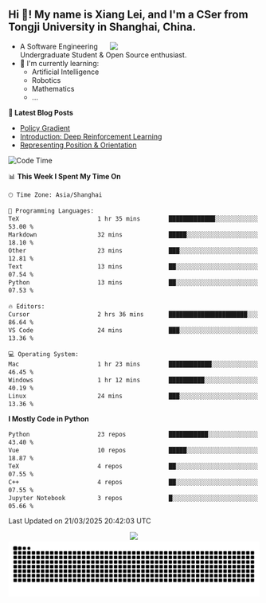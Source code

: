 <h2 align="left">Hi 👋! My name is Xiang Lei, and I'm a CSer from Tongji University in Shanghai, China.</h2>


<img align= "right" width= "300" src= "https://pa1.narvii.com/6580/8098c6e9207376889eeb0532d9f5a0723c4d73f5_hq.gif"/>

- A Software Engineering Undergraduate Student & Open Source enthusiast.
- 🌱 I'm currently learning:
  - Artificial Intelligence
  - Robotics
  - Mathematics
  - ...
 
**📝 Latest Blog Posts** 
- [Policy Gradient](https://lei00764.github.io/posts/2024-12-12-Policy%20Gradient/index.html)
- [Introduction: Deep Reinforcement Learning](https://lei00764.github.io/posts/2024-11-27-%E6%B7%B1%E5%BA%A6%E5%BC%BA%E5%8C%96%E5%AD%A6%E4%B9%A0%E5%85%A5%E9%97%A8%E4%BB%8B%E7%BB%8D/index.html)
- [Representing Position & Orientation](https://lei00764.github.io/posts/2024-10-24-%E6%9C%BA%E5%99%A8%E4%BA%BA%E5%AD%A6%E4%B8%AD%E7%9A%84%E5%A7%BF%E6%80%81%E7%9A%84%E8%A1%A8%E7%A4%BA%E6%96%B9%E6%B3%95/index.html)

<!--START_SECTION:waka-->
![Code Time](http://img.shields.io/badge/Code%20Time-897%20hrs%2031%20mins-blue)

📊 **This Week I Spent My Time On** 

```text
🕑︎ Time Zone: Asia/Shanghai

💬 Programming Languages: 
TeX                      1 hr 35 mins        █████████████░░░░░░░░░░░░   53.00 % 
Markdown                 32 mins             █████░░░░░░░░░░░░░░░░░░░░   18.10 % 
Other                    23 mins             ███░░░░░░░░░░░░░░░░░░░░░░   12.81 % 
Text                     13 mins             ██░░░░░░░░░░░░░░░░░░░░░░░   07.54 % 
Python                   13 mins             ██░░░░░░░░░░░░░░░░░░░░░░░   07.53 % 

🔥 Editors: 
Cursor                   2 hrs 36 mins       ██████████████████████░░░   86.64 % 
VS Code                  24 mins             ███░░░░░░░░░░░░░░░░░░░░░░   13.36 % 

💻 Operating System: 
Mac                      1 hr 23 mins        ████████████░░░░░░░░░░░░░   46.45 % 
Windows                  1 hr 12 mins        ██████████░░░░░░░░░░░░░░░   40.19 % 
Linux                    24 mins             ███░░░░░░░░░░░░░░░░░░░░░░   13.36 % 
```

**I Mostly Code in Python** 

```text
Python                   23 repos            ███████████░░░░░░░░░░░░░░   43.40 % 
Vue                      10 repos            █████░░░░░░░░░░░░░░░░░░░░   18.87 % 
TeX                      4 repos             ██░░░░░░░░░░░░░░░░░░░░░░░   07.55 % 
C++                      4 repos             ██░░░░░░░░░░░░░░░░░░░░░░░   07.55 % 
Jupyter Notebook         3 repos             █░░░░░░░░░░░░░░░░░░░░░░░░   05.66 % 
```




 Last Updated on 21/03/2025 20:42:03 UTC
<!--END_SECTION:waka-->




<div align="center">
  <img src="https://github-readme-stats.vercel.app/api?username=Lei00764&show_icons=true&theme=radical" />
 </div>

 <div align="center">

<picture>
  <source media="(prefers-color-scheme: dark)" srcset="https://raw.githubusercontent.com/Lei00764/Lei00764/output/github-contribution-grid-snake-dark.svg">
  <source media="(prefers-color-scheme: light)" srcset="https://raw.githubusercontent.com/Lei00764/Lei00764/output/github-contribution-grid-snake.svg">
  <img alt="github contribution grid snake animation" src="https://raw.githubusercontent.com/Lei00764/Lei00764/output/github-contribution-grid-snake.svg">
</picture>

</div>

